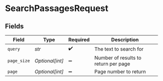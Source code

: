 # SearchPassagesRequest


## Fields

| Field                                | Type                                 | Required                             | Description                          |
| ------------------------------------ | ------------------------------------ | ------------------------------------ | ------------------------------------ |
| `query`                              | *str*                                | :heavy_check_mark:                   | The text to search for               |
| `page_size`                          | *Optional[int]*                      | :heavy_minus_sign:                   | Number of results to return per page |
| `page`                               | *Optional[int]*                      | :heavy_minus_sign:                   | Page number to return                |